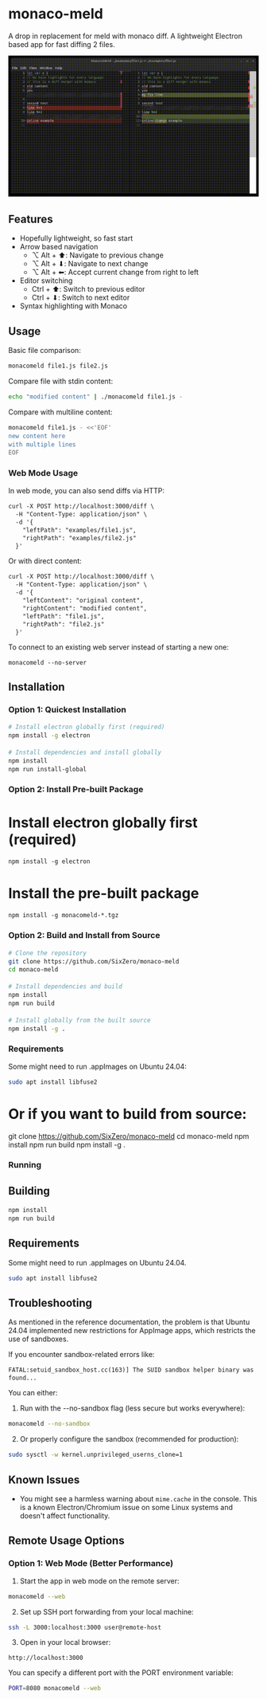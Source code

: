 # monaco-meld 

A drop in replacement for meld with monaco diff. A lightweight Electron based app for fast diffing 2 files.

<p align="center">
  <img src="public/monacomeld_demo.gif" alt="Monaco Meld Demo"/>
</p>

## Features

- Hopefully lightweight, so fast start
- Arrow based navigation
  - ⌥ Alt + ⬆︎: Navigate to previous change
  - ⌥ Alt + ⬇︎: Navigate to next change
  - ⌥ Alt + ⬅︎: Accept current change from right to left
- Editor switching
  - Ctrl + ⬆︎: Switch to previous editor
  - Ctrl + ⬇︎: Switch to next editor
- Syntax highlighting with Monaco

## Usage

Basic file comparison:
```sh
monacomeld file1.js file2.js
```

Compare file with stdin content:
```sh
echo "modified content" | ./monacomeld file1.js -
```

Compare with multiline content:
```sh
monacomeld file1.js - <<'EOF'
new content here
with multiple lines
EOF
```

### Web Mode Usage

In web mode, you can also send diffs via HTTP:
```
curl -X POST http://localhost:3000/diff \
  -H "Content-Type: application/json" \
  -d '{
    "leftPath": "examples/file1.js",
    "rightPath": "examples/file2.js"
  }'
```
Or with direct content:
```
curl -X POST http://localhost:3000/diff \
  -H "Content-Type: application/json" \
  -d '{
    "leftContent": "original content",
    "rightContent": "modified content",
    "leftPath": "file1.js",
    "rightPath": "file2.js"
  }'
```

To connect to an existing web server instead of starting a new one:
```
monacomeld --no-server
```

## Installation

### Option 1: Quickest Installation
```sh
# Install electron globally first (required)
npm install -g electron

# Install dependencies and install globally
npm install
npm run install-global
```

### Option 2: Install Pre-built Package
# Install electron globally first (required)
```
npm install -g electron
```

# Install the pre-built package

```
npm install -g monacomeld-*.tgz
```

### Option 2: Build and Install from Source

```sh
# Clone the repository
git clone https://github.com/SixZero/monaco-meld
cd monaco-meld

# Install dependencies and build
npm install
npm run build

# Install globally from the built source
npm install -g .
```

### Requirements

Some might need to run .appImages on Ubuntu 24.04:
```sh
sudo apt install libfuse2
```

# Or if you want to build from source:
git clone https://github.com/SixZero/monaco-meld
cd monaco-meld
npm install
npm run build
npm install -g .

### Running

## Building

```sh
npm install
npm run build
```

## Requirements

Some might need to run .appImages on Ubuntu 24.04.

```sh
sudo apt install libfuse2
```

## Troubleshooting

As mentioned in the reference documentation, the problem is that Ubuntu 24.04 implemented new restrictions for AppImage apps, which restricts the use of sandboxes.

If you encounter sandbox-related errors like:
```
FATAL:setuid_sandbox_host.cc(163)] The SUID sandbox helper binary was found...
```

You can either:
1. Run with the --no-sandbox flag (less secure but works everywhere):
```sh
monacomeld --no-sandbox
```

2. Or properly configure the sandbox (recommended for production):
```sh
sudo sysctl -w kernel.unprivileged_userns_clone=1
```

## Known Issues

- You might see a harmless warning about `mime.cache` in the console. This is a known Electron/Chromium issue on some Linux systems and doesn't affect functionality.

## Remote Usage Options

### Option 1: Web Mode (Better Performance)

1. Start the app in web mode on the remote server:
```sh
monacomeld --web
```

2. Set up SSH port forwarding from your local machine:
```sh
ssh -L 3000:localhost:3000 user@remote-host
```

3. Open in your local browser:
```
http://localhost:3000
```

You can specify a different port with the PORT environment variable:
```sh
PORT=8080 monacomeld --web
```

